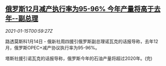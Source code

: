 <!--1610673796000-->
[俄罗斯12月减产执行率为95-96% 今年产量将高于去年--副总理](https://cn.reuters.com/article/global-oil-russia-opec-0114-thur-idCNKBS29K02F)
------

<div><i>2021-01-15T00:59:27Z</i></div><p>路透莫斯科1月14日 - 俄新社周四援引俄罗斯副总理诺瓦克的话报导称，去年12月，俄罗斯OPEC+减产协议执行率为95-96%。</p><p>塔斯社援引诺瓦克的话报导称，俄罗斯今年的石油产量将超过2020年。(完)</p>
